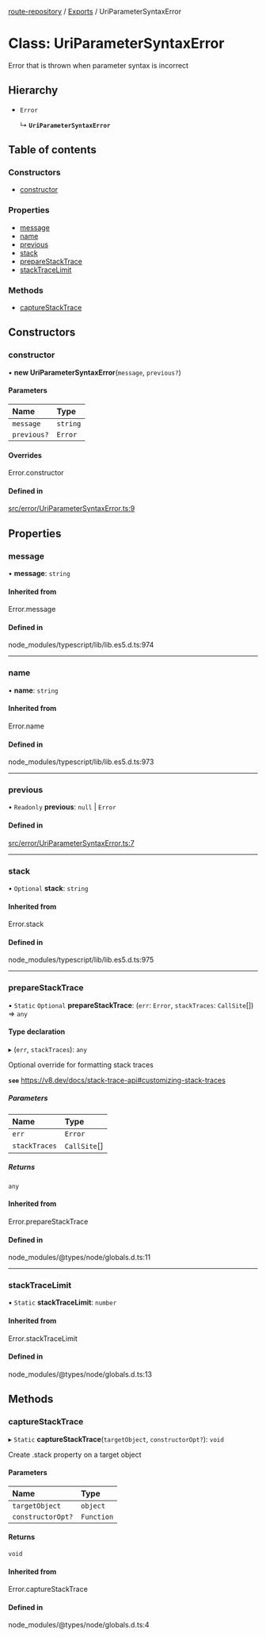 [route-repository](../README.md) / [Exports](../modules.md) / UriParameterSyntaxError

# Class: UriParameterSyntaxError

Error that is thrown when parameter syntax is incorrect

## Hierarchy

- `Error`

  ↳ **`UriParameterSyntaxError`**

## Table of contents

### Constructors

- [constructor](UriParameterSyntaxError.md#constructor)

### Properties

- [message](UriParameterSyntaxError.md#message)
- [name](UriParameterSyntaxError.md#name)
- [previous](UriParameterSyntaxError.md#previous)
- [stack](UriParameterSyntaxError.md#stack)
- [prepareStackTrace](UriParameterSyntaxError.md#preparestacktrace)
- [stackTraceLimit](UriParameterSyntaxError.md#stacktracelimit)

### Methods

- [captureStackTrace](UriParameterSyntaxError.md#capturestacktrace)

## Constructors

### constructor

• **new UriParameterSyntaxError**(`message`, `previous?`)

#### Parameters

| Name | Type |
| :------ | :------ |
| `message` | `string` |
| `previous?` | `Error` |

#### Overrides

Error.constructor

#### Defined in

[src/error/UriParameterSyntaxError.ts:9](https://github.com/nonetallt/front-to-back-router/blob/ae9086a/src/error/UriParameterSyntaxError.ts#L9)

## Properties

### message

• **message**: `string`

#### Inherited from

Error.message

#### Defined in

node_modules/typescript/lib/lib.es5.d.ts:974

___

### name

• **name**: `string`

#### Inherited from

Error.name

#### Defined in

node_modules/typescript/lib/lib.es5.d.ts:973

___

### previous

• `Readonly` **previous**: ``null`` \| `Error`

#### Defined in

[src/error/UriParameterSyntaxError.ts:7](https://github.com/nonetallt/front-to-back-router/blob/ae9086a/src/error/UriParameterSyntaxError.ts#L7)

___

### stack

• `Optional` **stack**: `string`

#### Inherited from

Error.stack

#### Defined in

node_modules/typescript/lib/lib.es5.d.ts:975

___

### prepareStackTrace

▪ `Static` `Optional` **prepareStackTrace**: (`err`: `Error`, `stackTraces`: `CallSite`[]) => `any`

#### Type declaration

▸ (`err`, `stackTraces`): `any`

Optional override for formatting stack traces

**`see`** https://v8.dev/docs/stack-trace-api#customizing-stack-traces

##### Parameters

| Name | Type |
| :------ | :------ |
| `err` | `Error` |
| `stackTraces` | `CallSite`[] |

##### Returns

`any`

#### Inherited from

Error.prepareStackTrace

#### Defined in

node_modules/@types/node/globals.d.ts:11

___

### stackTraceLimit

▪ `Static` **stackTraceLimit**: `number`

#### Inherited from

Error.stackTraceLimit

#### Defined in

node_modules/@types/node/globals.d.ts:13

## Methods

### captureStackTrace

▸ `Static` **captureStackTrace**(`targetObject`, `constructorOpt?`): `void`

Create .stack property on a target object

#### Parameters

| Name | Type |
| :------ | :------ |
| `targetObject` | `object` |
| `constructorOpt?` | `Function` |

#### Returns

`void`

#### Inherited from

Error.captureStackTrace

#### Defined in

node_modules/@types/node/globals.d.ts:4
